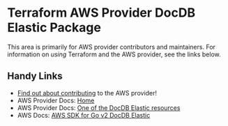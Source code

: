 # Terraform AWS Provider DocDB Elastic Package

This area is primarily for AWS provider contributors and maintainers. For information on _using_ Terraform and the AWS provider, see the links below.

## Handy Links

* [Find out about contributing](https://hashicorp.github.io/terraform-provider-aws/#contribute) to the AWS provider!
* AWS Provider Docs: [Home](https://registry.terraform.io/providers/hashicorp/aws/latest/docs)
* AWS Provider Docs: [One of the DocDB Elastic resources](https://registry.terraform.io/providers/hashicorp/aws/latest/docs/resources/docdbelastic_cluster)
* AWS Docs: [AWS SDK for Go v2 DocDB Elastic](https://pkg.go.dev/github.com/aws/aws-sdk-go-v2/service/docdbelastic)
